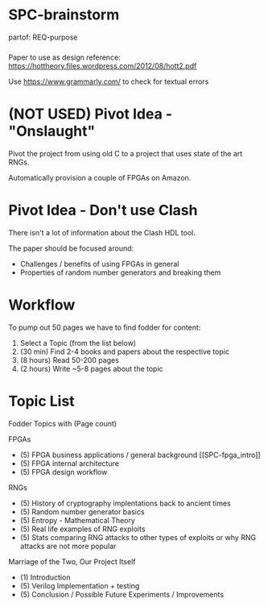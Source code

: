 # SPC-brainstorm
partof: REQ-purpose
###

Paper to use as design reference: https://hottheory.files.wordpress.com/2012/08/hott2.pdf

Use https://www.grammarly.com/ to check for textual errors

# (NOT USED) Pivot Idea - "Onslaught" 

Pivot the project from using old C to 
a project that uses state of the art RNGs.

Automatically provision a couple of FPGAs on Amazon.

# Pivot Idea - Don't use Clash

There isn't a lot of information about the Clash HDL
tool.

The paper should be focused around:

* Challenges / benefits of using FPGAs in general
* Properties of random number generators and breaking them

# Workflow

To pump out 50 pages we have to find fodder for content:

1. Select a Topic (from the list below)
1. (30 min) Find 2-4 books and papers about the respective topic
2. (8 hours) Read 50-200 pages
3. (2 hours) Write ~5-8 pages about the topic

# Topic List

Fodder Topics with (Page count)

FPGAs

* (5) FPGA business applications / general background [[SPC-fpga_intro]]
* (5) FPGA internal architecture
* (5) FPGA design workflow

RNGs

* (5) History of cryptography implentations back to ancient times
* (5) Random number generator basics
* (5) Entropy - Mathematical Theory 
* (5) Real life examples of RNG exploits
* (5) Stats comparing RNG attacks to other types of exploits
    or why RNG attacks are not more popular

Marriage of the Two, Our Project Itself

* (1) Introduction
* (5) Verilog Implementation + testing
* (5) Conclusion / Possible Future Experiments / Improvements
